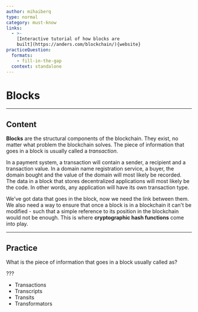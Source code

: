 ```yaml
---
author: mihaiberq
type: normal
category: must-know
links:
  - >-
    [Interactive tutorial of how blocks are
    built](https://anders.com/blockchain/){website}
practiceQuestion:
  formats:
    - fill-in-the-gap
  context: standalone
---
```


# Blocks


---

## Content

**Blocks** are the structural components of the blockchain. They exist, no matter what problem the blockchain solves. The piece of information that goes in a block is usually called a *transaction*.

In a payment system, a transaction will contain a sender, a recipient and a transaction value. In a domain name registration service, a buyer, the domain bought and the value of the domain will most likely be recorded. The data in a block that stores decentralized applications will most likely be the code. In other words, any application will have its own transaction type.

We've got data that goes in the block, now we need the link between them. We also need a way to ensure that once a block is in a blockchain it can't be modified - such that a simple reference to its position in the blockchain would not be enough. This is where **cryptographic hash functions** come into play.


---

## Practice

What is the piece of information that goes in a block usually called as?

???

- Transactions
- Transcripts
- Transits
- Transformators
